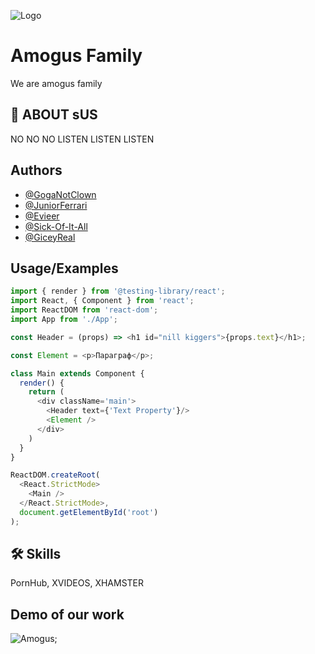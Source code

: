 ![Logo](https://images.wallpapersden.com/image/download/among-us-game-4k-art_bGpmbmiUmZqaraWkpJRnamtlrWZtZWU.jpg)

# Amogus Family

We are amogus family




## 🚀 ABOUT sUS
NO NO NO LISTEN LISTEN LISTEN


## Authors

- [@GogaNotClown](https://www.github.com/GogaNotClown)
- [@JuniorFerrari](https://www.github.com/JuniorFerrari)
- [@Evieer](https://www.github.com/Evieer)
- [@Sick-Of-It-All](https://www.github.com/Sick-Of-It-All)
- [@GiceyReal](https://github.com/GiceyReal)

## Usage/Examples

```javascript
import { render } from '@testing-library/react';
import React, { Component } from 'react';
import ReactDOM from 'react-dom';
import App from './App';

const Header = (props) => <h1 id="nill kiggers">{props.text}</h1>;

const Element = <p>Параграф</p>;

class Main extends Component {
  render() {
    return (
      <div className='main'>
        <Header text={'Text Property'}/>
        <Element />
      </div>
    )
  }
}

ReactDOM.createRoot(
  <React.StrictMode>
    <Main />
  </React.StrictMode>,
  document.getElementById('root')
);
```


## 🛠 Skills
PornHub, XVIDEOS, XHAMSTER


## Demo of our work

![Amogus](https://steamuserimages-a.akamaihd.net/ugc/1752455024931113769/515778D7F5847BF550FD044BD8D9FC5FD1D512AB/?imw=512&amp;imh=574&amp;ima=fit&amp;impolicy=Letterbox&amp;imcolor=%23000000&amp;letterbox=true);

